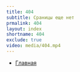 ```yaml
---
title: 404
subtitle: Сраницы еще нет
prmalink: 404
layout: index
shortname: 404
exclude: true
video: media/404.mp4
---
```


+ [Главная](index)
